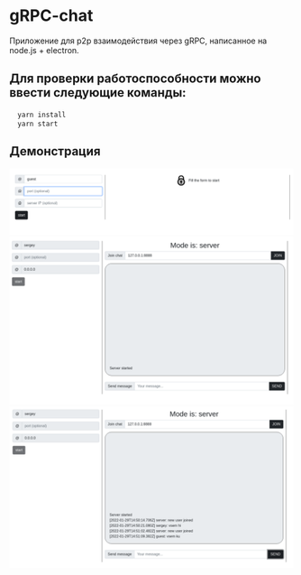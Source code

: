 # gRPC-chat

Приложение для p2p взаимодействия через gRPC, написанное на node.js + electron.
## Для проверки работоспособности можно ввести следующие команды:
````  
  yarn install
  yarn start
````

## Демонстрация
![image info](./imgs/lit-0.png)
![image info](./imgs/lit-1.png)
![image info](./imgs/lit-2.png)
